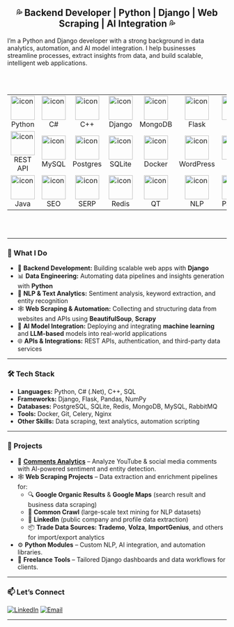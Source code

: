 <div align="center">
  <h2>💦 Backend Developer | Python | Django | Web Scraping | AI Integration 💦</h2>
</div>


I’m a Python and Django developer with a strong background in data analytics, automation, and AI model integration.
I help businesses streamline processes, extract insights from data, and build scalable, intelligent web applications.

<br></br>

<table align="center">

  <tr>
     <td align="center" width="90">
      <img src="https://techstack-generator.vercel.app/python-icon.svg" alt="icon" width="55" height="55" />
      <br>Python
    </td>
    <td align="center" width="90">
      <img src="https://techstack-generator.vercel.app/csharp-icon.svg" alt="icon" width="55" height="55" />
      <br>C#
    </td>
    <td align="center" width="90">
      <img src="https://techstack-generator.vercel.app/cpp-icon.svg" alt="icon" width="55" height="55" />
      <br>C++
    </td>
    <td align="center" width="90">
      <img src="https://techstack-generator.vercel.app/django-icon.svg" alt="icon" width="55" height="55" />
      <br>Django
    </td>
    <td align="center" width="90">
      <img src="https://skillicons.dev/icons?i=mongodb" alt="icon" width="55" height="55" />
      <br>MongoDB
    </td>
    <td align="center" width="90">
      <img src="https://skillicons.dev/icons?i=flask" alt="icon" width="55" height="55" />
      <br>Flask
    </td>
    <td align="center" width="90">
      <img src="https://skillicons.dev/icons?i=dotnet" alt="icon" width="55" height="55" />
      <br>.Net
    </td>
    <td align="center" width="90">
      <img src="https://techstack-generator.vercel.app/sass-icon.svg" alt="icon" width="55" height="55" />
      <br>Saas
    </td>
    <td align="center" width="90">
      <img src="https://techstack-generator.vercel.app/github-icon.svg" alt="icon" width="55" height="55" />
      <br>Github
    </td>
    <td align="center" width="90">
      <img src="https://skillicons.dev/icons?i=js" alt="icon" width="55" height="55" />
      <br>JavaScript
    </td>
  </tr>

  <tr>
     <td align="center" width="90">
      <img src="https://techstack-generator.vercel.app/restapi-icon.svg" alt="icon" width="55" height="55" />
      <br>REST API
    </td>
    <td align="center" width="90">
      <img src="https://techstack-generator.vercel.app/mysql-icon.svg" alt="icon" width="55" height="55" />
      <br>MySQL
    </td>
    <td align="center" width="90">
      <img src="https://skillicons.dev/icons?i=postgres" alt="icon" width="55" height="55" />
      <br>Postgres
    </td>
    <td align="center" width="90">
      <img src="https://skillicons.dev/icons?i=sqlite" alt="icon" width="55" height="55" />
      <br>SQLite
    </td>
    <td align="center" width="90">
      <img src="https://techstack-generator.vercel.app/docker-icon.svg" alt="icon" width="55" height="55" />
      <br>Docker
    </td>
    <td align="center" width="90">
      <img src="https://skillicons.dev/icons?i=wordpress" alt="icon" width="55" height="55" />
      <br>WordPress
    </td>
    <td align="center" width="90">
      <img src="https://img.icons8.com/?size=100&id=LSOtRiURcRCx&format=png&color=000000" alt="icon" width="55" height="55" />
      <br>Tor
    </td>
    <td align="center" width="90">
      <img src="https://skillicons.dev/icons?i=selenium" alt="icon" width="55" height="55" />
      <br>Selenium
    </td>
    <td align="center" width="90">
      <img src="https://img.icons8.com/?size=100&id=sop9ROXku5bb&format=png&color=000000" alt="icon" width="55" height="55" />
      <br>HuggingFace
    </td>
    <td align="center" width="90">
      <img src="https://docs.celeryq.dev/en/v5.5.3/_static/celery_512.png" alt="icon" width="55" height="55" />
      <br>Celery
    </td>
  </tr>

  <tr>
     <td align="center" width="90">
      <img src="https://techstack-generator.vercel.app/java-icon.svg" alt="icon" width="55" height="55" />
      <br>Java
    </td>
    <td align="center" width="90">
      <img src="https://img.icons8.com/?size=100&id=16Ne6ZK7nvPI&format=png&color=000000" alt="icon" width="55" height="55" />
      <br>SEO
    </td>
    <td align="center" width="90">
      <img src="https://img.icons8.com/?size=100&id=SMeiykv480Zp&format=png&color=000000" alt="icon" width="55" height="55" />
      <br>SERP
    </td>
    <td align="center" width="90">
      <img src="https://skillicons.dev/icons?i=redis" alt="icon" width="55" height="55" />
      <br>Redis
    </td>
    <td align="center" width="90">
      <img src="https://skillicons.dev/icons?i=qt" alt="icon" width="55" height="55" />
      <br>QT
    </td>
    <td align="center" width="90">
      <img src="https://img.icons8.com/?size=100&id=97624&format=png&color=000000" alt="icon" width="55" height="55" />
      <br>NLP
    </td>
    <td align="center" width="90">
      <img src="https://img.icons8.com/?size=100&id=xSkewUSqtErH&format=png&color=000000" alt="icon" width="55" height="55" />
      <br>Pandas
    </td>
    <td align="center" width="90">
      <img src="https://img.icons8.com/?size=100&id=aR9CXyMagKIS&format=png&color=000000" alt="icon" width="55" height="55" />
      <br>Numpy
    </td>
    <td align="center" width="90">
      <img src="https://skillicons.dev/icons?i=rabbitmq" alt="icon" width="55" height="55" />
      <br>RabitMQ
    </td>
    <td align="center" width="90">
      <img src="https://techstack-generator.vercel.app/nginx-icon.svg" alt="icon" width="55" height="55" />
      <br>Nginx
    </td>
  </tr>
  
</table>
<br></br>


---

### 🚀 What I Do
- 🧩 **Backend Development:** Building scalable web apps with **Django**
- 📊 **Data Engineering:** Automating data pipelines and insights generation with **Python**
- 💬 **NLP & Text Analytics:** Sentiment analysis, keyword extraction, and entity recognition  
- 🕸️ **Web Scraping & Automation:** Collecting and structuring data from websites and APIs using **BeautifulSoup**, **Scrapy**  
- 🤖 **AI Model Integration:** Deploying and integrating **machine learning** and **LLM-based** models into real-world applications  
- 🌐 **APIs & Integrations:** REST APIs, authentication, and third-party data services  


---

### 🛠️ Tech Stack
- **Languages:** Python, C# (.Net), C++, SQL  
- **Frameworks:** Django, Flask, Pandas, NumPy  
- **Databases:** PostgreSQL, SQLite, Redis, MongoDB, MySQL, RabbitMQ  
- **Tools:** Docker, Git, Celery, Nginx  
- **Other Skills:** Data scraping, text analytics, automation scripting  

---

### 🌟 Projects
- 🧠 [**Comments Analytics**](https://commentsanalytics.com) – Analyze YouTube & social media comments with AI-powered sentiment and entity detection.  
- 🕸️ **Web Scraping Projects** – Data extraction and enrichment pipelines for:  
  - 🔍 **Google Organic Results** & **Google Maps** (search result and business data scraping)  
  - 🧾 **Common Crawl** (large-scale text mining for NLP datasets)  
  - 💼 **LinkedIn** (public company and profile data extraction)  
  - 📦 **Trade Data Sources:** **Trademo**, **Volza**, **ImportGenius**, and others for import/export analytics  
- ⚙️ **Python Modules** – Custom NLP, AI integration, and automation libraries.  
- 💼 **Freelance Tools** – Tailored Django dashboards and data workflows for clients.  


---
### 📫 Let’s Connect

[![LinkedIn](https://img.shields.io/badge/LinkedIn-0A66C2?style=for-the-badge&logo=linkedin&logoColor=white)](https://linkedin.com/in/tahahamedani)
[![Email](https://img.shields.io/badge/Email-D14836?style=for-the-badge&logo=gmail&logoColor=white)](mailto:taha.hamedani8@gmail.com)

  
---



<br/>
